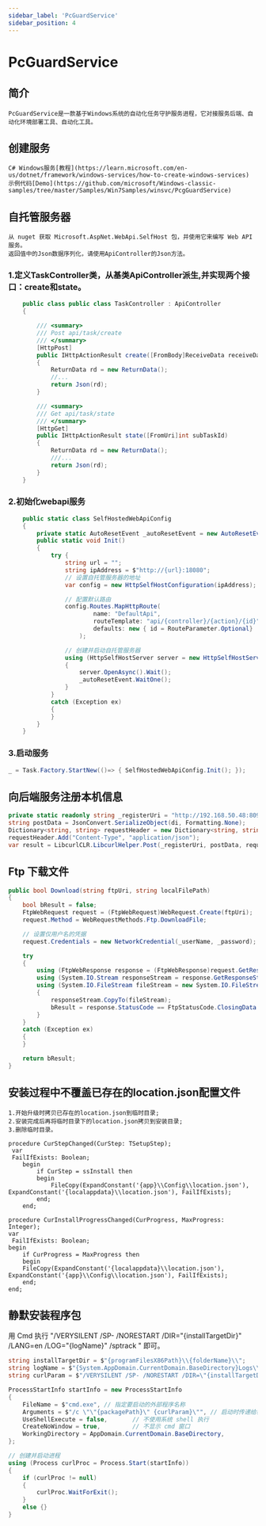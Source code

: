 ```yaml
---
sidebar_label: 'PcGuardService'
sidebar_position: 4
---
```



# PcGuardService

## 简介
    PcGuardService是一款基于Windows系统的自动化任务守护服务进程，它对接服务后端、自动化环境部署工具、自动化工具。


## 创建服务
    C# Windows服务[教程](https://learn.microsoft.com/en-us/dotnet/framework/windows-services/how-to-create-windows-services)
    示例代码[Demo](https://github.com/microsoft/Windows-classic-samples/tree/master/Samples/Win7Samples/winsvc/PcgGuardService)

## 自托管服务器
    从 nuget 获取 Microsoft.AspNet.WebApi.SelfHost 包，并使用它来编写 Web API 服务。
    返回值中的Json数据序列化，请使用ApiController的Json方法。

### 1.定义TaskController类，从基类ApiController派生,并实现两个接口：create和state。
```cs title="subclass TaskController"
    public class public class TaskController : ApiController
    {

        /// <summary>
        /// Post api/task/create
        /// </summary>
        [HttpPost]
        public IHttpActionResult create([FromBody]ReceiveData receiveData)
        {
            ReturnData rd = new ReturnData();
            //...
            return Json(rd);
        }

        /// <summary>
        /// Get api/task/state
        /// </summary>
        [HttpGet]
        public IHttpActionResult state([FromUri]int subTaskId)
        {
            ReturnData rd = new ReturnData();
            ///...
            return Json(rd);
        }
    }
```
    
### 2.初始化webapi服务
```cs title=""
    public static class SelfHostedWebApiConfig
    {
        private static AutoResetEvent _autoResetEvent = new AutoResetEvent(false);
        public static void Init()
        {
            try {
                string url = "";
                string ipAddress = $"http://{url}:18080";
                // 设置自托管服务器的地址
                var config = new HttpSelfHostConfiguration(ipAddress); ///"http://localhost:18080"

                // 配置默认路由
                config.Routes.MapHttpRoute(
                        name: "DefaultApi",
                        routeTemplate: "api/{controller}/{action}/{id}",
                        defaults: new { id = RouteParameter.Optional}
                    );

                // 创建并启动自托管服务器
                using (HttpSelfHostServer server = new HttpSelfHostServer(config))
                {
                    server.OpenAsync().Wait();
                    _autoResetEvent.WaitOne();
                }
            }
            catch (Exception ex)
            {
            }
        }
    }
```


### 3.启动服务
```cs 
_ = Task.Factory.StartNew(()=> { SelfHostedWebApiConfig.Init(); });
```

## 向后端服务注册本机信息
```cs
private static readonly string _registerUri = "http://192.168.50.48:8096/machine/device/register";
string postData = JsonConvert.SerializeObject(di, Formatting.None);
Dictionary<string, string> requestHeader = new Dictionary<string, string>();
requestHeader.Add("Content-Type", "application/json");
var result = LibcurlCLR.LibcurlHelper.Post(_registerUri, postData, requestHeader, 60000, 60000);
```

## Ftp 下载文件
```cs
public bool Download(string ftpUri, string localFilePath)
{
    bool bResult = false;
    FtpWebRequest request = (FtpWebRequest)WebRequest.Create(ftpUri);
    request.Method = WebRequestMethods.Ftp.DownloadFile;

    // 设置仅用户名的凭据
    request.Credentials = new NetworkCredential(_userName, _password);

    try
    {
        using (FtpWebResponse response = (FtpWebResponse)request.GetResponse())
        using (System.IO.Stream responseStream = response.GetResponseStream())
        using (System.IO.FileStream fileStream = new System.IO.FileStream(localFilePath, System.IO.FileMode.Create))
        {
            responseStream.CopyTo(fileStream);
            bResult = response.StatusCode == FtpStatusCode.ClosingData ? true : false; 
        }
    }
    catch (Exception ex)
    {
    }

    return bResult;
}        
```

## 安装过程中不覆盖已存在的location.json配置文件
    1.开始升级时拷贝已存在的location.json到临时目录;
    2.安装完成后再将临时目录下的location.json拷贝到安装目录;
    3.删除临时目录。
```
procedure CurStepChanged(CurStep: TSetupStep);
 var 
 FailIfExists: Boolean;
	begin
		if CurStep = ssInstall then
		begin
			FileCopy(ExpandConstant('{app}\\Config\\location.json'), ExpandConstant('{localappdata}\\location.json'), FailIfExists);
		end;
	end;

procedure CurInstallProgressChanged(CurProgress, MaxProgress: Integer);
var 
 FailIfExists: Boolean;
begin
	if CurProgress = MaxProgress then
	begin
	FileCopy(ExpandConstant('{localappdata}\\location.json'), ExpandConstant('{app}\\Config\\location.json'), FailIfExists);
	end;
end;
```


## 静默安装程序包
用 Cmd 执行 "/VERYSILENT /SP- /NORESTART /DIR=\"{installTargetDir}\" /LANG=en /LOG=\"{logName}\" /sptrack " 即可。

```cs
string installTargetDir = $"{programFilesX86Path}\\{folderName}\\";
string logName = $"{System.AppDomain.CurrentDomain.BaseDirectory}Logs\\setup.log";
string curlParam = $"/VERYSILENT /SP- /NORESTART /DIR=\"{installTargetDir}\" /LANG=en /LOG=\"{logName}\" /sptrack ";

ProcessStartInfo startInfo = new ProcessStartInfo
{
    FileName = $"cmd.exe", // 指定要启动的外部程序名称  
    Arguments = $"/c \"\"{packagePath}\" {curlParam}\"", // 启动时传递给程序的参数
    UseShellExecute = false,       // 不使用系统 shell 执行
    CreateNoWindow = true,         // 不显示 cmd 窗口
    WorkingDirectory = AppDomain.CurrentDomain.BaseDirectory,
};

// 创建并启动进程  
using (Process curlProc = Process.Start(startInfo))
{
    if (curlProc != null)
    {
        curlProc.WaitForExit();
    }
    else {}
}
```


